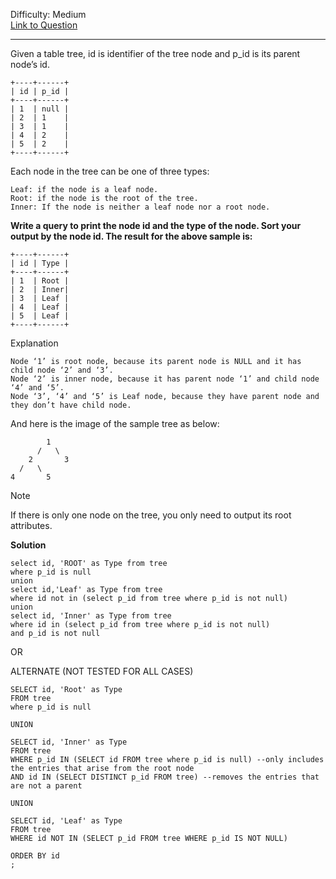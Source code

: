 Difficulty: Medium  
[Link to Question](https://leetcode.com/problems/tree-node/)

---------------------------------

Given a table tree, id is identifier of the tree node and p_id is its parent node’s id.
```
+----+------+
| id | p_id |
+----+------+
| 1  | null |
| 2  | 1    |
| 3  | 1    |
| 4  | 2    |
| 5  | 2    |
+----+------+
```
Each node in the tree can be one of three types:

    Leaf: if the node is a leaf node.  
    Root: if the node is the root of the tree.  
    Inner: If the node is neither a leaf node nor a root node.  

**Write a query to print the node id and the type of the node. Sort your output by the node id. The result for the above sample is:**
```
+----+------+
| id | Type |
+----+------+
| 1  | Root |
| 2  | Inner|
| 3  | Leaf |
| 4  | Leaf |
| 5  | Leaf |
+----+------+
```
Explanation

    Node ‘1’ is root node, because its parent node is NULL and it has child node ‘2’ and ‘3’.  
    Node ‘2’ is inner node, because it has parent node ‘1’ and child node ‘4’ and ‘5’.  
    Node ‘3’, ‘4’ and ‘5’ is Leaf node, because they have parent node and they don’t have child node.  

And here is the image of the sample tree as below:  
```
        1  
      /   \  
    2       3
  /   \
4       5
```

Note

If there is only one node on the tree, you only need to output its root attributes.

**Solution**

```
select id, 'ROOT' as Type from tree
where p_id is null
union
select id,'Leaf' as Type from tree
where id not in (select p_id from tree where p_id is not null)
union
select id, 'Inner' as Type from tree
where id in (select p_id from tree where p_id is not null)
and p_id is not null
```

OR

ALTERNATE (NOT TESTED FOR ALL CASES)

```
SELECT id, 'Root' as Type
FROM tree
where p_id is null

UNION

SELECT id, 'Inner' as Type
FROM tree 
WHERE p_id IN (SELECT id FROM tree where p_id is null) --only includes the entries that arise from the root node
AND id IN (SELECT DISTINCT p_id FROM tree) --removes the entries that are not a parent 

UNION 

SELECT id, 'Leaf' as Type
FROM tree
WHERE id NOT IN (SELECT p_id FROM tree WHERE p_id IS NOT NULL)

ORDER BY id
;
```
